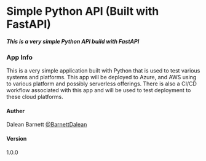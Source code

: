 # Simple Python API (Built with FastAPI)

***This is a very simple Python API build with FastAPI***

### App Info

This is a very simple application built with Python that is used to test various systems and platforms. This app will be deployed to Azure, and AWS using to various platform and possibly serverless offerings. There is also a CI/CD workflow associated with this app and will be used to test deployment to these cloud platforms.

#### Auther

Dalean Barnett [@BarnettDalean](https://twitter.com/BarnettDalean)

#### Version

1.0.0

